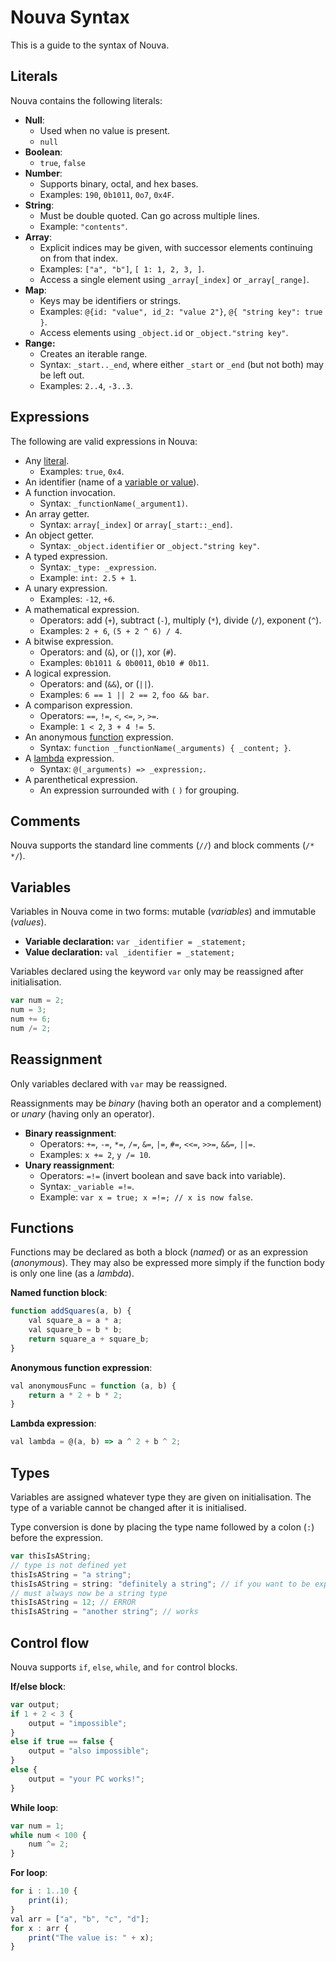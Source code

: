 # Nouva Syntax

This is a guide to the syntax of Nouva.

## Literals

Nouva contains the following literals:

- **Null**:
  - Used when no value is present.
  - `null`
- **Boolean**:
  - `true`, `false`
- **Number**:
  - Supports binary, octal, and hex bases.
  - Examples: `190`, `0b1011`, `0o7`, `0x4F`.
- **String**:
  - Must be double quoted. Can go across multiple lines.
  - Example: `"contents"`.
- **Array**:
  - Explicit indices may be given, with successor elements continuing on from that index.
  - Examples: `["a", "b"]`, `[ 1: 1, 2, 3, ]`.
  - Access a single element using `_array[_index]` or `_array[_range]`.
- **Map**:
  - Keys may be identifiers or strings.
  - Examples: `@{id: "value", id_2: "value 2"}`, `@{ "string key": true }`.
  - Access elements using `_object.id` or `_object."string key"`.
- **Range:**
  - Creates an iterable range.
  - Syntax: `_start.._end`, where either `_start` or `_end` (but not both) may be left out.
  - Examples: `2..4`, `-3..3`.

## Expressions

The following are valid expressions in Nouva:

- Any [literal](#Literals).
  - Examples: `true`, `0x4`.
- An identifier (name of a [variable or value](#Variables)).
- A function invocation.
  - Syntax: `_functionName(_argument1)`.
- An array getter.
  - Syntax: `array[_index]` or `array[_start::_end]`.
- An object getter.
  - Syntax: `_object.identifier` or `_object."string key"`.
- A typed expression.
  - Syntax: `_type: _expression`.
  - Example: `int: 2.5 + 1`.
- A unary expression.
  - Examples: `-12`, `+6`.
- A mathematical expression.
  - Operators: add (`+`), subtract (`-`), multiply (`*`), divide (`/`), exponent (`^`).
  - Examples: `2 + 6`, `(5 + 2 ^ 6) / 4`.
- A bitwise expression.
  - Operators: and (`&`), or (`|`), xor (`#`).
  - Examples: `0b1011 & 0b0011`, `0b10 # 0b11`.
- A logical expression.
  - Operators: and (`&&`), or (`||`).
  - Examples: `6 == 1 || 2 == 2`, `foo && bar`.
- A comparison expression.
  - Operators: `==`, `!=`, `<`, `<=`, `>`, `>=`.
  - Example: `1 < 2`, `3 + 4 != 5`.
- An anonymous [function](#Functions) expression.
  - Syntax: `function _functionName(_arguments) { _content; }`.
- A [lambda](#Functions) expression.
  - Syntax: `@(_arguments) => _expression;`.
- A parenthetical expression.
  - An expression surrounded with `(` `)` for grouping.

## Comments

Nouva supports the standard line comments (`//`) and block comments (`/* */`).

## Variables

Variables in Nouva come in two forms: mutable (*variables*) and immutable (*values*).

- **Variable declaration:** `var _identifier = _statement;`
- **Value declaration:** `val _identifier = _statement;`

Variables declared using the keyword `var` only may be reassigned after initialisation.

```js
var num = 2;
num = 3;
num += 6;
num /= 2;
```

## Reassignment

Only variables declared with `var` may be reassigned.

Reassignments may be *binary* (having both an operator and a complement) or *unary* (having only an operator).

- **Binary reassignment**:
  - Operators: `+=`, `-=`, `*=`, `/=`, `&=`, `|=`, `#=`, `<<=`, `>>=`, `&&=`, `||=`.
  - Examples: `x += 2`, `y /= 10`.
- **Unary reassignment**:
  - Operators: `=!=` (invert boolean and save back into variable).
  - Syntax: `_variable =!=`.
  - Example: `var x = true; x =!=; // x is now false`.

## Functions

Functions may be declared as both a block (*named*) or as an expression (*anonymous*).
They may also be expressed more simply if the function body is only one line (as a *lambda*).

**Named function block**:
```js
function addSquares(a, b) {
    val square_a = a * a;
    val square_b = b * b;
    return square_a + square_b;
}
```

**Anonymous function expression**:
```js
val anonymousFunc = function (a, b) {
    return a * 2 + b * 2;
}
```

**Lambda expression**:
```js
val lambda = @(a, b) => a ^ 2 + b ^ 2;
```

## Types

Variables are assigned whatever type they are given on initialisation.
The type of a variable cannot be changed after it is initialised.

Type conversion is done by placing the type name followed by a colon (`:`) before the expression.

```js
var thisIsAString;
// type is not defined yet
thisIsAString = "a string";
thisIsAString = string: "definitely a string"; // if you want to be explicit
// must always now be a string type
thisIsAString = 12; // ERROR
thisIsAString = "another string"; // works
```

## Control flow

Nouva supports `if`, `else`, `while`, and `for` control blocks.

**If/else block**:
```js
var output;
if 1 + 2 < 3 {
    output = "impossible";
}
else if true == false {
    output = "also impossible";
}
else {
    output = "your PC works!";
}
```

**While loop**:
```js
var num = 1;
while num < 100 {
    num ^= 2;
}
```

**For loop**:
```js
for i : 1..10 {
    print(i);
}
val arr = ["a", "b", "c", "d"];
for x : arr {
    print("The value is: " + x);
}
```
